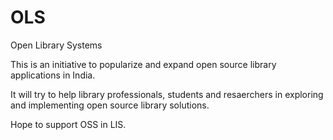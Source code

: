 # OLS
Open Library Systems

This is an initiative to popularize and expand open source library applications in India. 

It will try to help library professionals, students and resaerchers in exploring and implementing open source library solutions.

Hope to support OSS in LIS. 
